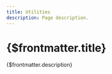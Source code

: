 ```yaml
---
title: Utilities
description: Page description.
---
```


# {$frontmatter.title}

{$frontmatter.description}
